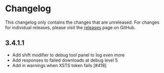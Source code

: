 # Changelog

This changelog only contains the changes that are unreleased. For changes for individual releases, please visit the
[releases](https://github.com/ATLauncher/ATLauncher/releases) page on GitHub.

## 3.4.1.1

- Add shift modifier to debug tool panel to log even more
- Add responses to failed downloads at debug level 5
- Add in warnings when XSTS token fails [#418]
